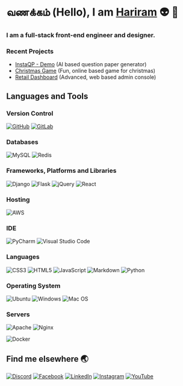# வணக்கம் (Hello), I am [Hariram](https://github.com/shr4090) :alien: :vulcan_salute:

### I am a full-stack front-end engineer and designer.



### Recent Projects

- [InstaQP - Demo](https://github.com/shr4090)   (AI based question paper generator)
- [Christmas Game](https://github.com/shr4090)   (Fun, online based game for christmas)
- [Retail Dashboard](https://github.com/shr4090) (Advanced, web based admin console)


## Languages and Tools

### Version Control
[![GitHub](https://img.shields.io/badge/github-%23121011.svg?style=for-the-badge&logo=github&logoColor=white)](https://github.com/shr4090)
[![GitLab](https://img.shields.io/badge/gitlab-%23181717.svg?style=for-the-badge&logo=gitlab&logoColor=white)](https://github.com/shr4090)

### Databases
![MySQL](https://img.shields.io/badge/mysql-%2300f.svg?style=for-the-badge&logo=mysql&logoColor=white)
![Redis](https://img.shields.io/badge/redis-%23DD0031.svg?style=for-the-badge&logo=redis&logoColor=white)

### Frameworks, Platforms and Libraries
![Django](https://img.shields.io/badge/django-%23092E20.svg?style=for-the-badge&logo=django&logoColor=white)
![Flask](https://img.shields.io/badge/flask-%23000.svg?style=for-the-badge&logo=flask&logoColor=white)
![jQuery](https://img.shields.io/badge/jquery-%230769AD.svg?style=for-the-badge&logo=jquery&logoColor=white)
![React](https://img.shields.io/badge/react-%2320232a.svg?style=for-the-badge&logo=react&logoColor=%2361DAFB)

### Hosting
![AWS](https://img.shields.io/badge/AWS-%23FF9900.svg?style=for-the-badge&logo=amazon-aws&logoColor=white)

### IDE
![PyCharm](https://img.shields.io/badge/pycharm-143?style=for-the-badge&logo=pycharm&logoColor=black&color=black&labelColor=green)
![Visual Studio Code](https://img.shields.io/badge/Visual%20Studio%20Code-0078d7.svg?style=for-the-badge&logo=visual-studio-code&logoColor=white)

### Languages
![CSS3](https://img.shields.io/badge/css3-%231572B6.svg?style=for-the-badge&logo=css3&logoColor=white)
![HTML5](https://img.shields.io/badge/html5-%23E34F26.svg?style=for-the-badge&logo=html5&logoColor=white)
![JavaScript](https://img.shields.io/badge/javascript-%23323330.svg?style=for-the-badge&logo=javascript&logoColor=%23F7DF1E)
![Markdown](https://img.shields.io/badge/markdown-%23000000.svg?style=for-the-badge&logo=markdown&logoColor=white)
![Python](https://img.shields.io/badge/python-3670A0?style=for-the-badge&logo=python&logoColor=ffdd54)

### Operating System
![Ubuntu](https://img.shields.io/badge/Ubuntu-E95420?style=for-the-badge&logo=ubuntu&logoColor=white)
![Windows](https://img.shields.io/badge/Windows-0078D6?style=for-the-badge&logo=windows&logoColor=white)
![Mac OS](https://img.shields.io/badge/mac%20os-000000?style=for-the-badge&logo=macos&logoColor=F0F0F0)

### Servers
![Apache](https://img.shields.io/badge/apache-%23D42029.svg?style=for-the-badge&logo=apache&logoColor=white)
![Nginx](https://img.shields.io/badge/nginx-%23009639.svg?style=for-the-badge&logo=nginx&logoColor=white)

![Docker](https://img.shields.io/badge/docker-%230db7ed.svg?style=for-the-badge&logo=docker&logoColor=white)




## Find me elsewhere :earth_asia:
[![Discord](https://img.shields.io/badge/Discord-%237289DA.svg?style=for-the-badge&logo=discord&logoColor=white)](https://github.com/shr4090)
[![Facebook](https://img.shields.io/badge/Facebook-%231877F2.svg?style=for-the-badge&logo=Facebook&logoColor=white)](https://www.facebook.com/iamhariram/)
[![LinkedIn](https://img.shields.io/badge/linkedin-%230077B5.svg?style=for-the-badge&logo=linkedin&logoColor=white)](https://www.linkedin.com/in/iamhariram/)
[![Instagram](https://img.shields.io/badge/Instagram-%23E4405F.svg?style=for-the-badge&logo=Instagram&logoColor=white)](https://www.instagram.com/iam_hariram/)
[![YouTube](https://img.shields.io/badge/<handle>-%23FF0000.svg?style=for-the-badge&logo=YouTube&logoColor=white)](https://www.youtube.com/channel/UC4goaDeKo5T5vVe4Y44kt-A)
























